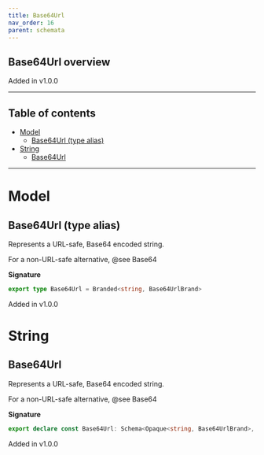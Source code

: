 ```yaml
---
title: Base64Url
nav_order: 16
parent: schemata
---
```


## Base64Url overview

Added in v1.0.0

---

<h2 class="text-delta">Table of contents</h2>

- [Model](#model)
  - [Base64Url (type alias)](#base64url-type-alias)
- [String](#string)
  - [Base64Url](#base64url)

---

# Model

## Base64Url (type alias)

Represents a URL-safe, Base64 encoded string.

For a non-URL-safe alternative, @see Base64

**Signature**

```ts
export type Base64Url = Branded<string, Base64UrlBrand>
```

Added in v1.0.0

# String

## Base64Url

Represents a URL-safe, Base64 encoded string.

For a non-URL-safe alternative, @see Base64

**Signature**

```ts
export declare const Base64Url: Schema<Opaque<string, Base64UrlBrand>, Opaque<string, Base64UrlBrand>>
```

Added in v1.0.0
